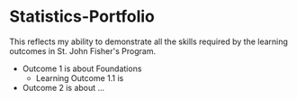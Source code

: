 # Statistics-Portfolio
This reflects my ability to demonstrate all the skills required by the learning outcomes in St. John Fisher's Program.

  - Outcome 1 is about Foundations
    + Learning Outcome 1.1 is 
  - Outcome 2 is about ... 

